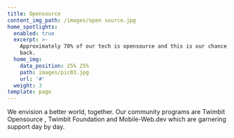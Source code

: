 ```yaml
---
title: Opensource
content_img_path: /images/open source.jpg
home_spotlights:
  enabled: true
  excerpt: >-
    Approximately 70% of our tech is opensource and this is our chance to give
    back.
  home_img:
    data_position: 25% 25%
    path: images/pic03.jpg
    url: '#'
  weight: 3
template: page
---
```

We envision a better world, together. Our community programs are Twimbit Opensource , Twimbit Foundation and Mobile-Web.dev which are garnering support day by day.

